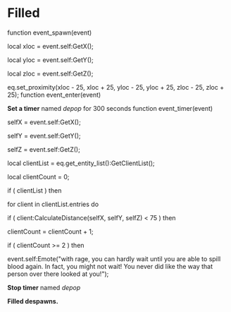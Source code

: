# Filled





function event_spawn(event)

local xloc = event.self:GetX();

local yloc = event.self:GetY();

local zloc = event.self:GetZ();

eq.set_proximity(xloc - 25, xloc + 25, yloc - 25, yloc + 25, zloc - 25, zloc + 25);
function event_enter(event)

**Set a timer** named *depop* for 300 seconds
function event_timer(event)

selfX = event.self:GetX();

selfY = event.self:GetY();

selfZ = event.self:GetZ();


local clientList = eq.get_entity_list():GetClientList();

local clientCount = 0;


if ( clientList ) then


for client in clientList.entries do



if ( client:CalculateDistance(selfX, selfY, selfZ) < 75 ) then




clientCount = clientCount + 1;






if ( clientCount >= 2 ) then


event.self:Emote("with rage, you can hardly wait until you are able to spill blood again.  In fact, you might not wait!  You never did like the way that person over there looked at you!");

**Stop timer** named *depop*

**Filled despawns.**